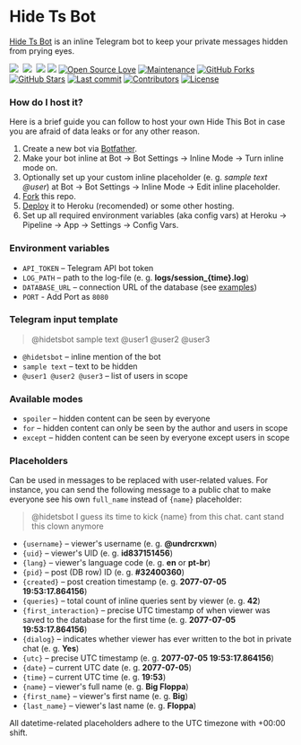 # Hide Ts Bot
[Hide Ts Bot](https://t.me/hidetsbot) is an inline Telegram bot to keep your private messages hidden from prying eyes.

[![](https://www.codefactor.io/repository/github/TechyShreyansh/Hide-Ts_Bot/badge/master)](https://www.codefactor.io/repository/github/TechyShreyansh/Hide-Ts_Bot/overview/master) 
[![](https://img.shields.io/badge/telegram-@hidetsbot-blue)](https://t.me/hidetsbot) 
[![](https://img.shields.io/badge/community-@hidetsbot__chat-blue)](https://t.me/Tech_Shreyansh2)
[![](https://cdn.jsdelivr.net/gh/TechyShreyansh/TechyShreyansh@main/Images/hidetsbot.png)](#)
[![Open Source Love](https://badges.frapsoft.com/os/v2/open-source.png?v=103)](https://github.com/techyshreyansh/WhisperBot)
[![Maintenance](https://img.shields.io/badge/Maintained%3F-Yes-green)](https://github.com/techyshreyansh/WhisperBot/graphs/commit-activity)
[![GitHub Forks](https://img.shields.io/github/forks/techyshreyansh/WhisperBot?&logo=github)](https://github.com/techyshreyansh/WhisperBot)
[![GitHub Stars](https://img.shields.io/github/stars/techyshreyansh/WhisperBot?&logo=github)](https://github.com/techyshreyansh/WhisperBot/stargazers)
[![Last commit](https://img.shields.io/github/last-commit/techyshreyansh/WhisperBot?&logo=github)](https://github.com/techyshreyansh/WhisperBot)
[![Contributors](https://img.shields.io/github/contributors/techyshreyansh/WhisperBot?color=green)](https://github.com/techyshreyansh/WhisperBot/graphs/contributors)
[![License](https://img.shields.io/badge/License-GPL-pink)](https://github.com/techyshreyansh/WhisperBot/blob/main/LICENSE)

### How do I host it?
Here is a brief guide you can follow to host your own Hide This Bot in case you are afraid of data leaks or for any other reason.
1. Create a new bot via [Botfather](https://t.me/botfather).
2. Make your bot inline at Bot → Bot Settings → Inline Mode → Turn inline mode on.
3. Optionally set up your custom inline placeholder (e. g. <i>sample text @user</i>) at Bot → Bot Settings → Inline Mode → Edit inline placeholder.
5. [Fork](https://github.com/TechyShreyansh/WhisperBot/fork) this repo.
6. [Deploy](https://heroku.com/deploy?template=https://github.com/TechyShreyansh/WhisperBot) it to Heroku (recomended) or some other hosting.
7. Set up all required environment variables (aka config vars) at Heroku → Pipeline → App → Settings → Config Vars.

### Environment variables
- `API_TOKEN` – Telegram API bot token
- `LOG_PATH` – path to the log-file (e. g. **logs/session_{time}.log**)
- `DATABASE_URL` – connection URL of the database (see [examples](https://www.prisma.io/docs/reference/database-reference/connection-urls))
- `PORT` - Add Port as `8080`

### Telegram input template
> @hidetsbot sample text @user1 @user2 @user3
- `@hidetsbot` – inline mention of the bot
- `sample text` – text to be hidden
- `@user1 @user2 @user3` – list of users in scope

### Available modes
- `spoiler` – hidden content can be seen by everyone
- `for` – hidden content can only be seen by the author and users in scope
- `except` – hidden content can be seen by everyone except users in scope

### Placeholders
Can be used in messages to be replaced with user-related values. For instance, you can send the following message to a public chat to make everyone see his own `full_name` instead of `{name}` placeholder:
> @hidetsbot I guess its time to kick {name} from this chat. cant stand this clown anymore
- `{username}` – viewer's username (e. g. **@undrcrxwn**)
- `{uid}` – viewer's UID (e. g. **id837151456**)
- `{lang}` – viewer's language code (e. g. **en** or **pt-br**)
- `{pid}` – post (DB row) ID (e. g. **#32400360**)
- `{created}` – post creation timestamp (e. g. **2077-07-05 19:53:17.864156**)
- `{queries}` – total count of inline queries sent by viewer (e. g. **42**)
- `{first_interaction}` – precise UTC timestamp of when viewer was saved to the database for the first time (e. g. **2077-07-05 19:53:17.864156**)
- `{dialog}` – indicates whether viewer has ever written to the bot in private chat (e. g. **Yes**)
- `{utc}` – precise UTC timestamp (e. g. **2077-07-05 19:53:17.864156**)
- `{date}` – current UTC date (e. g. **2077-07-05**)
- `{time}` – current UTC time (e. g. **19:53**)
- `{name}` – viewer's full name (e. g. **Big Floppa**)
- `{first_name}` – viewer's first name (e. g. **Big**)
- `{last_name}` – viewer's last name (e. g. **Floppa**)

All datetime-related placeholders adhere to the UTC timezone with +00:00 shift.
